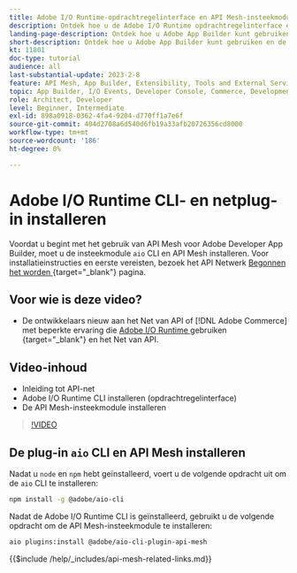 ```yaml
---
title: Adobe I/O Runtime-opdrachtregelinterface en API Mesh-insteekmodule installeren
description: Ontdek hoe u de Adobe I/O Runtime opdrachtregelinterface en de API Mesh-plug-in installeert
landing-page-description: Ontdek hoe u Adobe App Builder kunt gebruiken en de Adobe I/O Runtime met de API Mesh-plug-in kunt installeren.
short-description: Ontdek hoe u Adobe App Builder kunt gebruiken en de Adobe I/O Runtime met de API Mesh-plug-in kunt installeren.
kt: 11801
doc-type: tutorial
audience: all
last-substantial-update: 2023-2-8
feature: API Mesh, App Builder, Extensibility, Tools and External Services, Backend Development
topic: App Builder, I/O Events, Developer Console, Commerce, Development, Integrations
role: Architect, Developer
level: Beginner, Intermediate
exl-id: 898a0918-0362-4fa4-9204-d770ff1a7e6f
source-git-commit: 404d2708a6d540d6fb19a33afb20726356cd8000
workflow-type: tm+mt
source-wordcount: '186'
ht-degree: 0%

---
```


# Adobe I/O Runtime CLI- en netplug-in installeren

Voordat u begint met het gebruik van API Mesh voor Adobe Developer App Builder, moet u de insteekmodule `aio` CLI en API Mesh installeren.
Voor installatieinstructies en eerste vereisten, bezoek het API Netwerk [ Begonnen het worden ](https://developer.adobe.com/graphql-mesh-gateway/gateway/getting-started/) {target="_blank"} pagina.

## Voor wie is deze video?

* De ontwikkelaars nieuw aan het Net van API of [!DNL Adobe Commerce] met beperkte ervaring die [ Adobe I/O Runtime ](https://developer.adobe.com/runtime/docs/guides/overview/) gebruiken {target="_blank"} en het Net van API.

## Video-inhoud

* Inleiding tot API-net
* Adobe I/O Runtime CLI installeren (opdrachtregelinterface)
* De API Mesh-insteekmodule installeren

>[!VIDEO](https://video.tv.adobe.com/v/3414122?quality=12&learn=on)

## De plug-in `aio` CLI en API Mesh installeren

Nadat u `node` en `npm` hebt geïnstalleerd, voert u de volgende opdracht uit om de `aio` CLI te installeren:

```bash
npm install -g @adobe/aio-cli
```

Nadat de Adobe I/O Runtime CLI is geïnstalleerd, gebruikt u de volgende opdracht om de API Mesh-insteekmodule te installeren:

```bash
aio plugins:install @adobe/aio-cli-plugin-api-mesh
```

{{$include /help/_includes/api-mesh-related-links.md}}
